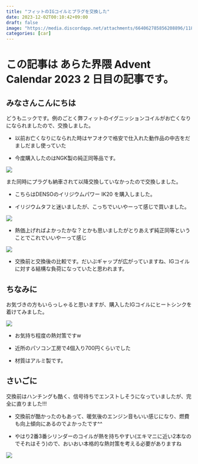 ```yaml
---
title: "フィットのIGコイルとプラグを交換した"
date: 2023-12-02T00:10:42+09:00
draft: false
image: "https://media.discordapp.net/attachments/664062785856208896/1180165932308496384/IMG_20231129_143419.jpg?ex=657c6e2c&is=6569f92c&hm=ea015e6f1ab5d4e4c9edd1c1e1341532942c7d9dffce38cb6f96a68276018926&=&format=webp&width=1198&height=675"
categories: [car]
---
```


# この記事は あらた界隈 Advent Calendar 2023 2 日目の記事です。

## みなさんこんにちは

どうもニックです。例のごとく弊フィットのイグニッションコイルがお亡くなりになられましたので、交換しました。

- 以前お亡くなりになられた時はヤフオクで格安で仕入れた動作品の中古をだましだまし使っていた

- 今度購入したのはNGK製の純正同等品です。

![](https://media.discordapp.net/attachments/664062785856208896/1180165933596147762/IMG_20231130_155302.jpg?ex=657c6e2c&is=6569f92c&hm=491cdb0432bf985d60f75cbeea9134278357e58f3c3b40186144f2b93212715b&=&format=webp&width=1198&height=675)

また同時にプラグも納車されて以降交換していなかったので交換しました。

- こちらはDENSOのイリジウムパワー IK20 を購入しました。

- イリジウムタフと迷いましたが、こっちでいいやーって感じで買いました。

![](https://media.discordapp.net/attachments/664062785856208896/1180165932711153735/IMG_20231130_155257.jpg?ex=657c6e2c&is=6569f92c&hm=b0be85b3ed51dd0180979c5ac45d13cadfe5ddef36ec1cab5d43fa080eff7868&=&format=webp&width=1198&height=675)

- 熱価上げればよかったかな？とかも思いましたがとりあえず純正同等ということでこれでいいやーって感じ

![](https://media.discordapp.net/attachments/664062785856208896/1180165933206097973/IMG_20231130_155448.jpg?ex=657c6e2c&is=6569f92c&hm=a130cd3578bce6bb314709004c30b0910dfc4ca8815f8b26d51d3a510046f586&=&format=webp&width=1198&height=675)

- 交換前と交換後の比較です。だいぶギャップが広がっていますね、IGコイルに対する結構な負荷になっていたと思われます。

## ちなみに

お気づきの方もいらっしゃると思いますが、購入したIGコイルにヒートシンクを着けてみました。

![](https://media.discordapp.net/attachments/664062785856208896/1180165932308496384/IMG_20231129_143419.jpg?ex=657c6e2c&is=6569f92c&hm=ea015e6f1ab5d4e4c9edd1c1e1341532942c7d9dffce38cb6f96a68276018926&=&format=webp&width=1198&height=675)

- お気持ち程度の熱対策ですw

- 近所のパソコン工房で4個入り700円くらいでした

- 材質はアルミ製です。

## さいごに

交換前はハンチングも酷く、信号待ちでエンストしそうになっていましたが、完全に直りました!!!

- 交換前が酷かったのもあって、暖気後のエンジン音もいい感じになり、燃費も向上傾向にあるのでよかったです^^

- やはり2番3番シリンダーのコイルが熱を持ちやすい(エキマニに近い2本なのでそれはそう)ので、おいおい本格的な熱対策を考える必要がありますね

![](https://media.discordapp.net/attachments/664062785856208896/1180169459848200253/IMG_20231130_162453.jpg?ex=657c7175&is=6569fc75&hm=d86b8a5d1ac025b4b15bb904dbf698e480120f821e25dc7a2ee425f4b5695ec5&=&format=webp&width=718&height=405)
